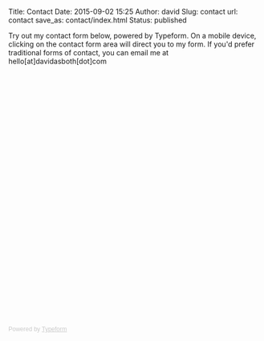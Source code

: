 Title: Contact
Date: 2015-09-02 15:25
Author: david
Slug: contact
url: contact
save_as: contact/index.html
Status: published

<p>Try out my contact form below, powered by Typeform. On a mobile device, clicking on the contact form area will direct you to my form. If you'd prefer traditional forms of contact, you can email me at hello[at]davidasboth[dot]com</p>
<div id="content">
<!-- Change the width and height values to suit you best -->
<div class="typeform-widget" data-url="https://davidasboth.typeform.com/to/rAXzr3" data-text="Contact Form" style="width:100%;height:500px;"></div>
<script>(function(){var qs,js,q,s,d=document,gi=d.getElementById,ce=d.createElement,gt=d.getElementsByTagName,id='typef_orm',b='https://s3-eu-west-1.amazonaws.com/share.typeform.com/';if(!gi.call(d,id)){js=ce.call(d,'script');js.id=id;js.src=b+'widget.js';q=gt.call(d,'script')[0];q.parentNode.insertBefore(js,q)}})()</script>
<div style="font-family: Sans-Serif;font-size: 12px;color: #999;opacity: 0.5; padding-top: 5px;">Powered by <a href="http://www.typeform.com/?utm_campaign=typeform_rAXzr3&amp;utm_source=website&amp;utm_medium=typeform&amp;utm_content=typeform-embedded&amp;utm_term=English" style="color: #999" target="_blank">Typeform</a></div>
</div>
